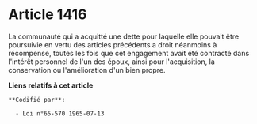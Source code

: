 # Article 1416

La communauté qui a acquitté une dette pour laquelle elle pouvait être poursuivie en vertu des articles précédents a droit
néanmoins à récompense, toutes les fois que cet engagement avait été contracté dans l'intérêt personnel de l'un des époux,
ainsi pour l'acquisition, la conservation ou l'amélioration d'un bien propre.

**Liens relatifs à cet article**

	**Codifié par**:

	  - Loi n°65-570 1965-07-13
